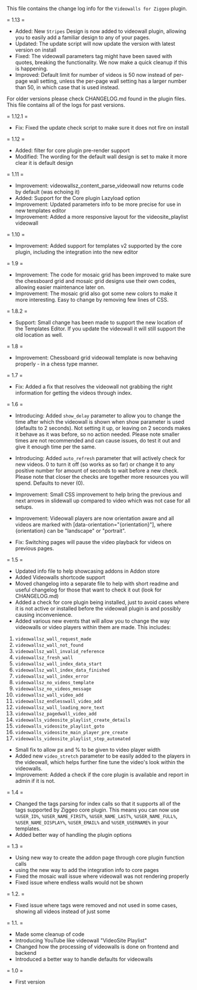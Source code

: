 This file contains the change log info for the `Videowalls for Ziggeo` plugin.

= 1.13 =
* Added: New `Stripes` Design is now added to videowall plugin, allowing you to easily add a familiar design to any of your pages.
* Updated: The update script will now update the version with latest version on install
* Fixed: The videowall parameters tag might have been saved with quotes, breaking the functionality. We now make a quick cleanup if this is happening.
* Improved: Default limit for number of videos is 50 now instead of per-page wall setting, unless the per-page wall setting has a larger number than 50, in which case that is used instead.

For older versions please check CHANGELOG.md found in the plugin files. This file contains all of the logs for past versions.

= 1.12.1 =
* Fix: Fixed the update check script to make sure it does not fire on install

= 1.12 =
* Added: filter for core plugin pre-render support
* Modified: The wording for the default wall design is set to make it more clear it is default design

= 1.11 =
* Improvement: videowallsz_content_parse_videowall now returns code by default (was echoing it)
* Added: Support for the Core plugin Lazyload option
* Improvement: Updated parameters info to be more precise for use in new templates editor
* Improvement: Added a more responsive layout for the videosite_playlist videowall

= 1.10 =
* Improvement: Added support for templates v2 supported by the core plugin, including the integration into the new editor

= 1.9 =
* Improvement: The code for mosaic grid has been improved to make sure the chessboard grid and mosaic grid designs use their own codes, allowing easier maintenance later on.
* Improvement: The mosaic grid also got some new colors to make it more interesting. Easy to change by removing few lines of CSS.

= 1.8.2 =
* Support: Small change has been made to support the new location of the Templates Editor. If you update the videowall it will still support the old location as well.

= 1.8 =
* Improvement: Chessboard grid videowall template is now behaving properly - in a chess type manner.

= 1.7 =
* Fix: Added a fix that resolves the videowall not grabbing the right information for getting the videos through index.

= 1.6 =
* Introducing: Added `show_delay` parameter to allow you to change the time after which the videowall is shown when show parameter is used (defaults to 2 seconds). Not setting it up, or leaving on 2 seconds makes it behave as it was before, so no action needed. Please note smaller times are not recommended and can cause issues, do test it out and give it enough time per the same.
* Introducing: Added `auto_refresh` parameter that will actively check for new videos. 0 to turn it off (so works as so far) or change it to any positive number for amount of seconds to wait before a new check. Please note that closer the checks are together more resources you will spend. Defaults to never (0).

* Improvement: Small CSS improvement to help bring the previous and next arrows in slidewall up compared to video which was not case for all setups.
* Improvement: Videowall players are now orientation aware and all videos are marked with [data-orientation="{orientation}"], where {orientation} can be "landscape" or "portrait".

* Fix: Switching pages will pause the video playback for videos on previous pages.

= 1.5 =
* Updated info file to help showcasing addons in Addon store
* Added Videowalls shortcode support
* Moved changelog into a separate file to help with short readme and useful changelog for those that want to check it out (look for CHANGELOG.md)
* Added a check for core plugin being installed, just to avoid cases where it is not active or installed before the videowall plugin is and possibly causing inconvenience.
* Added various new events that will allow you to change the way videowalls or video players within them are made. This includes:
 1. `videowallsz_wall_request_made`
 2. `videowallsz_wall_not_found`
 3. `videowallsz_wall_invalid_reference`
 4. `videowallsz_fresh_wall`
 5. `videowallsz_wall_index_data_start`
 6. `videowallsz_wall_index_data_finished`
 7. `videowallsz_wall_index_error`
 8. `videowallsz_no_videos_template`
 9. `videowallsz_no_videos_message`
 10. `videowallsz_wall_video_add`
 11. `videowallsz_endlesswall_video_add`
 12. `videowallsz_wall_loading_more_text`
 13. `videowallsz_pagedwall_video_add`
 14. `videowalls_videosite_playlist_create_details`
 15. `videowalls_videosite_playlist_goto`
 16. `videowalls_videosite_main_player_pre_create`
 17. `videowalls_videosite_playlist_step_automated`
* Small fix to allow px and % to be given to video player width
* Added new `video_stretch` parameter to be easily added to the players in the videowall, which helps further fine tune the video's look within the videowalls.
* Improvement: Added a check if the core plugin is available and report in admin if it is not.

= 1.4 =
* Changed the tags parsing for index calls so that it supports all of the tags supported by Ziggeo core plugin. This means you can now use `%USER_ID%`, `%USER_NAME_FIRST%`, `%USER_NAME_LAST%`, `%USER_NAME_FULL%`, `%USER_NAME_DISPLAY%`, `%USER_EMAIL%` and `%USER_USERNAME%` in your templates.
* Added better way of handling the plugin options

= 1.3 =
* Using new way to create the addon page through core plugin function calls
* using the new way to add the integration info to core pages
* Fixed the mosaic wall issue where videowall was not rendering properly
* Fixed issue where endless walls would not be shown

= 1.2. =
* Fixed issue where tags were removed and not used in some cases, showing all videos instead of just some

= 1.1. =
* Made some cleanup of code
* Introducing YouTube like videowall "VideoSite Playlist"
* Changed how the processing of videowalls is done on frontend and backend
* Introduced a better way to handle defaults for videowalls

= 1.0 =
* First version